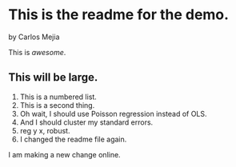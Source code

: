 This is the readme for the demo.
=================================

by Carlos Mejia

This is *awesome*.

## This will be large.

1. This is a numbered list.
2. This is a second thing.
3. Oh wait, I should use Poisson regression instead of OLS.
4. And I should cluster my standard errors.
5. reg y x, robust.
6. I changed the readme file again. 

I am making a new change online. 
